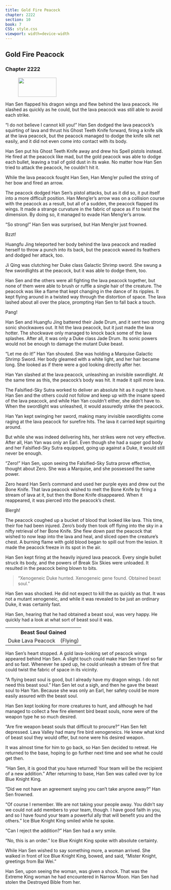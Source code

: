 ```yaml
---
title: Gold Fire Peacock
chapter: 2222
section: 10
book: 7
CSS: style.css
viewport: width=device-width
---
```


## Gold Fire Peacock

### Chapter 2222

<figure>
	<img src="../Images/gem.gif" alt="" id="gem" width="120" height="60" />
</figure>

Han Sen flapped his dragon wings and flew behind the lava peacock. He slashed as quickly as he could, but the lava peacock was still able to avoid each strike.

“I do not believe I cannot kill you!” Han Sen dodged the lava peacock’s squirting of lava and thrust his Ghost Teeth Knife forward, firing a knife silk at the lava peacock, but the peacock managed to dodge the knife silk net easily, and it did not even come into contact with its body.

Han Sen put his Ghost Teeth Knife away and drew his Spell pistols instead. He fired at the peacock like mad, but the gold peacock was able to dodge each bullet, leaving a trail of gold dust in its wake. No matter how Han Sen tried to attack the peacock, he couldn’t hit it.

While the lava peacock fought Han Sen, Han Meng’er pulled the string of her bow and fired an arrow.

The peacock dodged Han Sen’s pistol attacks, but as it did so, it put itself into a more difficult position. Han Meng’er’s arrow was on a collision course with the peacock as a result, but all of a sudden, the peacock flapped its wings. It made a strange curvature in the fabric of space as if to twist the dimension. By doing so, it managed to evade Han Meng’er’s arrow.

“So strong!” Han Sen was surprised, but Han Meng’er just frowned.

Bzzt!

Huangfu Jing teleported her body behind the lava peacock and readied herself to throw a punch into its back, but the peacock waved its feathers and dodged her attack, too.

Ji Qing was clutching her Duke class Galactic Shrimp sword. She swung a few swordlights at the peacock, but it was able to dodge them, too.

Han Sen and the others were all fighting the lava peacock together, but none of them were able to brush or ruffle a single hair of the creature. The peacock was like a flame that kept changing in the dance of its ripples. It kept flying around in a twisted way through the distortion of space. The lava lashed about all over the place, prompting Han Sen to fall back a touch.

Pang!

Han Sen and Huangfu Jing battered their Jade Drum, and it sent two strong sonic shockwaves out. It hit the lava peacock, but it just made the lava hotter. The shockwave only managed to knock back some of the lava splashes. After all, it was only a Duke class Jade Drum. Its sonic powers would not be enough to damage the mutant Duke beast.

“Let me do it!” Han Yan shouted. She was holding a Marquise Galactic Shrimp Sword. Her body gleamed with a white light, and her hair became long. She looked as if there were a god looking directly after her.

Han Yan slashed at the lava peacock, unleashing an invisible swordlight. At the same time as this, the peacock’s body was hit. It made it spill more lava.

The Falsified-Sky Sutra worked to deliver an absolute hit as it ought to have. Han Sen and the others could not follow and keep up with the insane speed of the lava peacock, and while Han Yan couldn’t either, she didn’t have to. When the swordlight was unleashed, it would assuredly strike the peacock.

Han Yan kept swinging her sword, making many invisible swordlights come raging at the lava peacock for surefire hits. The lava it carried kept squirting around.

But while she was indeed delivering hits, her strikes were not very effective. After all, Han Yan was only an Earl. Even though she had a super god body and her Falsified-Sky Sutra equipped, going up against a Duke, it would still never be enough.

“Zero!” Han Sen, upon seeing the Falsified-Sky Sutra prove effective, thought about Zero. She was a Marquise, and she possessed the same power.

Zero heard Han Sen’s command and used her purple eyes and drew out the Bone Knife. That lava peacock wished to melt the Bone Knife by firing a stream of lava at it, but then the Bone Knife disappeared. When it reappeared, it was pierced into the peacock’s chest.

Blergh!

The peacock coughed up a bucket of blood that looked like lava. This time, their foe had been injured. Zero’s body then took off flying into the sky in a nifty retrieval of her Bone Knife. She flew down past the peacock that wished to now leap into the lava and heal, and sliced open the creature’s chest. A burning flame with gold blood began to spill out from the lesion. It made the peacock freeze in its spot in the air.

Han Sen kept firing at the heavily injured lava peacock. Every single bullet struck its body, and the powers of Break Six Skies were unloaded. It resulted in the peacock being blown to bits.

> “Xenogeneic Duke hunted. Xenogeneic gene found. Obtained beast soul.”

Han Sen was shocked. He did not expect to kill the  as quickly as that. It was not a mutant xenogeneic, and while it was revealed to be just an ordinary Duke, it was certainly fast.

Han Sen, hearing that he had obtained a beast soul, was very happy. He quickly had a look at what sort of beast soul it was.

<div class="tables">
	<table class="beast">
		<tr>
			<th colspan="2">Beast Soul Gained</th>
		</tr><tr>
			<td>Duke Lava Peacock</td>
			<td>(Flying)</td>
		</tr>
	</table>
	<!-- Duke class beast soul : Flying-type. -->
</div> 

Han Sen’s heart stopped. A gold lava-looking set of peacock wings appeared behind Han Sen. A slight touch could make Han Sen travel so far and so fast. Whenever he sped up, he could unleash a stream of fire that could twist the fabric of space in its vicinity.

“A flying beast soul is good, but I already have my dragon wings. I do not need this beast soul.” Han Sen let out a sigh, and then he gave the  beast soul to Han Yan. Because she was only an Earl, her safety could be more easily assured with the  beast soul.

Han Sen kept looking for more creatures to hunt, and although he had managed to collect a few fire element bird beast souls, none were of the weapon type he so much desired.

“Are fire weapon beast souls that difficult to procure?” Han Sen felt depressed. Lava Valley had many fire bird xenogeneics. He knew what kind of beast soul they would offer, but none were his desired weapon.

It was almost time for him to go back, so Han Sen decided to retreat. He returned to the base, hoping to go further next time and see what he could get then.

“Han Sen, it is good that you have returned! Your team will be the recipient of a new addition.” After returning to base, Han Sen was called over by Ice Blue Knight King.

“Did we not have an agreement saying you can’t take anyone away?” Han Sen frowned.

“Of course I remember. We are not taking your people away. You didn’t say we could not add members to your team, though. I have good faith in you, and so I have found your team a powerful ally that will benefit you and the others.” Ice Blue Knight King smiled while he spoke.

“Can I reject the addition?” Han Sen had a wry smile.

“No, this is an order.” Ice Blue Knight King spoke with absolute certainty.

While Han Sen wished to say something more, a woman arrived. She walked in front of Ice Blue Knight King, bowed, and said, “Mister Knight, greetings from Bai Wei.”

Han Sen, upon seeing the woman, was given a shock. That was the Extreme King woman he had encountered in Narrow Moon. Han Sen had stolen the Destroyed Bible from her.
